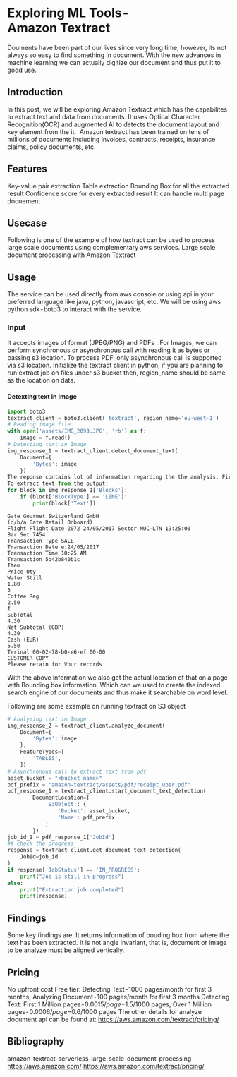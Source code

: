 # Exploring ML Tools - Amazon Textract

Douments have been part of our lives since very long time, however, its not always so easy to find something in document. With the new advances in machine learning we can actually digitize our document and thus put it to good use.

## Introduction

In this post, we will be exploring Amazon Textract which has the capabilites to extract text and data from documents. It uses Optical Character Recognition(OCR) and augmented AI to detects the document layout and key element from the it. 
Amazon textract has been trained on tens of millions of documents including invoices, contracts, receipts, insurance claims, policy documents, etc.

## Features

Key-value pair extraction
Table extraction
Bounding Box for all the extracted result
Confidence score for every extracted result
It can handle multi page docuement

## Usecase

Following is one of the example of how textract can be used to process large scale documents using complementary aws services.
Large scale document processing with Amazon Textract

## Usage

The service can be used directly from aws console or using api in your preferred language like java, python, javascript, etc. We will be using aws python sdk - boto3 to interact with the service.

### Input

It accepts images of format (JPEG/PNG) and PDFs .
For Images, we can perform synchronous or asynchronous call with reading it as bytes or passing s3 location.
To process PDF, only asynchronous call is supported via s3 location.
Initialize the textract client in python, if you are planning to run extract job on files under s3 bucket then, region_name should be same as the location on data.

#### Detexting text in Image

```python
import boto3
textract_client = boto3.client('textract', region_name='eu-west-1')
# Reading image file
with open('assets/IMG_2093.JPG', 'rb') as f:
    image = f.read()
# Detecting text in Image
img_response_1 = textract_client.detect_document_text(
    Document={
        'Bytes': image
    })
The reponse contains lot of information regarding the the analysis. First of all we get DocumentMetadata which has information like page number of the analysis. And we get many Blocks which can be one of the following value 'KEY_VALUE_SET'|'PAGE'|'LINE'|'WORD'|'TABLE'|'CELL'|'SELECTION_ELEMENT'. 
To extract text from the output:
for block in img_response_1['Blocks']:
    if (block['BlockType'] == 'LINE'):
        print(block['Text'])
```

```text
Gate Gourmet Switzerland GmbH
(d/b/a Gate Retail Onboard)
Flight Flight Date 2072 24/05/2017 Sector MUC-LTN 19:25:00
Bar Set 7454
Transaction Type SALE
Transaction Date e:24/05/2017
Transaction Time 10:25 AM
Transaction 5b42b840b1c
Item
Price Oty
Water Still
1.80
3
Coffee Reg
2.50
I
SubTotal
4.30
Net Subtotal (GBP)
4.30
Cash (EUR)
5.50
Terinal 00-02-78-b0-e6-ef 00-00
CUSTOMER COPY
Please retain for Vour records
```

With the above information we also get the actual location of that on a page with Bounding box information. Which can we used to create the indexed search engine of our documents and thus make it searchable on word level.

Following are some example on running textract on S3 object

```python
# Analyzing text in Image
img_response_2 = textract_client.analyze_document(
    Document={
        'Bytes': image
    },
    FeatureTypes=[
        'TABLES',
    ])
# Asynchronous call to extract text from pdf
asset_bucket = "<bucket_name>"
pdf_prefix = "amazon-textract/assets/pdf/receipt_uber.pdf"
pdf_response_1 = textract_client.start_document_text_detection(
        DocumentLocation={
            'S3Object': {
                'Bucket': asset_bucket,
                'Name': pdf_prefix
            }
        })
job_id_1 = pdf_response_1['JobId']
## check the progress
response = textract_client.get_document_text_detection(
    JobId=job_id
)
if response['JobStatus'] == 'IN_PROGRESS':
    print("Job is still in progress")
else:
    print("Extraction job completed")
    print(response)
```

## Findings

Some key findings are:
It returns information of bouding box from where the text has been extracted.
It is not angle invariant, that is, document or image to be analyze must be aligned vertically.

## Pricing

No upfront cost
Free tier: Detecting Text - 1000 pages/month for first 3 months, Analyzing Document - 100 pages/month for first 3 months
Detecting Text: First 1 Million pages - $0.0015/page - $1.5/1000 pages, Over 1 Million pages - $0.0006/page - $0.6/1000 pages
The other details for analyze document api can be found at: https://aws.amazon.com/textract/pricing/

## Bibliography

amazon-textract-serverless-large-scale-document-processing
https://aws.amazon.com/
https://aws.amazon.com/textract/pricing/